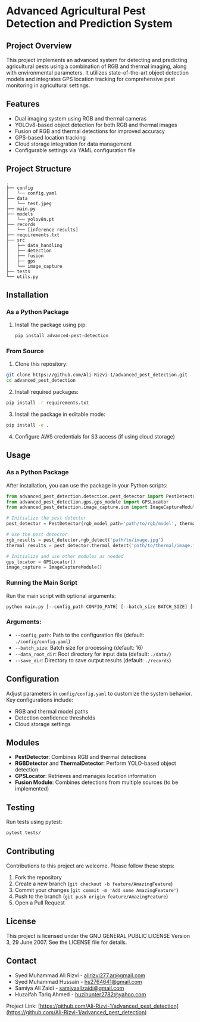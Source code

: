# Advanced Agricultural Pest Detection and Prediction System

## Project Overview

This project implements an advanced system for detecting and predicting agricultural pests using a combination of RGB and thermal imaging, along with environmental parameters. It utilizes state-of-the-art object detection models and integrates GPS location tracking for comprehensive pest monitoring in agricultural settings.

## Features

- Dual imaging system using RGB and thermal cameras
- YOLOv8-based object detection for both RGB and thermal images
- Fusion of RGB and thermal detections for improved accuracy
- GPS-based location tracking
- Cloud storage integration for data management
- Configurable settings via YAML configuration file

## Project Structure

```
.
├── config
│   └── config.yaml
├── data
│   └── test.jpeg
├── main.py
├── models
│   └── yolov8n.pt
├── records
│   └── [inference results]
├── requirements.txt
├── src
│   ├── data_handling
│   ├── detection
│   ├── fusion
│   ├── gps
│   └── image_capture
├── tests
└── utils.py
```
## Installation

### As a Python Package

1. Install the package using pip:
   ```bash
   pip install advanced-pest-detection
   ```

### From Source

1. Clone this repository:
```bash
git clone https://github.com/Ali-Rizvi-1/advanced_pest_detection.git
cd advanced_pest_detection
```
2. Install required packages:
```bash
pip install -r requirements.txt
```
3. Install the package in editable mode:
```bash
pip install -e .
```
4. Configure AWS credentials for S3 access (if using cloud storage)

## Usage

### As a Python Package
After installation, you can use the package in your Python scripts:
```python
from advanced_pest_detection.detection.pest_detector import PestDetector
from advanced_pest_detection.gps.gps_module import GPSLocator
from advanced_pest_detection.image_capture.icm import ImageCaptureModule

# Initialize the pest detector
pest_detector = PestDetector(rgb_model_path='path/to/rgb/model', thermal_model_path='path/to/thermal/model')

# Use the pest detector
rgb_results = pest_detector.rgb_detect('path/to/image.jpg')
thermal_results = pest_detector.thermal_detect('path/to/thermal/image.jpg')

# Initialize and use other modules as needed
gps_locator = GPSLocator()
image_capture = ImageCaptureModule()
```

### Running the Main Script
Run the main script with optional arguments:
```bash
python main.py [--config_path CONFIG_PATH] [--batch_size BATCH_SIZE] [--data_root_dir DATA_ROOT_DIR] [--save_dir SAVE_DIR]
```

### Arguments:
- `--config_path`: Path to the configuration file (default: `./config/config.yaml`)
- `--batch_size`: Batch size for processing (default: 16)
- `--data_root_dir`: Root directory for input data (default: `./data/`)
- `--save_dir`: Directory to save output results (default: `./records`)

## Configuration

Adjust parameters in `config/config.yaml` to customize the system behavior. Key configurations include:

- RGB and thermal model paths
- Detection confidence thresholds
- Cloud storage settings

## Modules

- **PestDetector**: Combines RGB and thermal detections
- **RGBDetector** and **ThermalDetector**: Perform YOLO-based object detection
- **GPSLocator**: Retrieves and manages location information
- **Fusion Module**: Combines detections from multiple sources (to be implemented)

## Testing

Run tests using pytest:
```bash
pytest tests/
```

## Contributing

Contributions to this project are welcome. Please follow these steps:

1. Fork the repository
2. Create a new branch (`git checkout -b feature/AmazingFeature`)
3. Commit your changes (`git commit -m 'Add some AmazingFeature'`)
4. Push to the branch (`git push origin feature/AmazingFeature`)
5. Open a Pull Request

## License

This project is licensed under the GNU GENERAL PUBLIC LICENSE Version 3, 29 June 2007. See the LICENSE file for details.

## Contact

- Syed Muhammad Ali Rizvi - alirizvi277.ar@gmail.com
- Syed Muhammad Hussain - hs2764641@gmail.com
- Samiya Ali Zaidi - samiyaalizaidi@gmail.com
- Huzaifah Tariq Ahmed - huzihunter2782@yahoo.com

Project Link: [https://github.com/Ali-Rizvi-1/advanced_pest_detection](https://github.com/Ali-Rizvi-1/advanced_pest_detection)